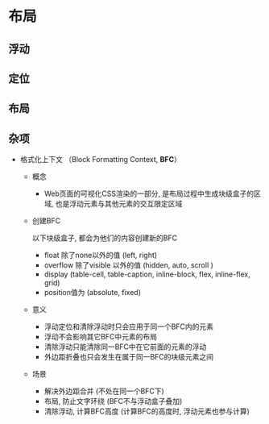 # 布局

## 浮动

## 定位

## 布局

## 杂项

- 格式化上下文 （Block Formatting Context, **BFC**）

  - 概念

    - Web页面的可视化CSS渲染的一部分, 是布局过程中生成块级盒子的区域, 也是浮动元素与其他元素的交互限定区域

  - 创建BFC

    以下块级盒子, 都会为他们的内容创建新的BFC

    - float 除了none以外的值 (left, right)
    - overflow 除了visible 以外的值 (hidden, auto, scroll )
    - display (table-cell, table-caption, inline-block, flex, inline-flex, grid)
    - position值为 (absolute, fixed)

  - 意义

    - 浮动定位和清除浮动时只会应用于同一个BFC内的元素
    - 浮动不会影响其它BFC中元素的布局
    - 清除浮动只能清除同一BFC中在它前面的元素的浮动
    - 外边距折叠也只会发生在属于同一BFC的块级元素之间

  - 场景 

    - 解决外边距合并 (不处在同一个BFC下)
    - 布局, 防止文字环绕 (BFC不与浮动盒子叠加)
    - 清除浮动, 计算BFC高度 (计算BFC的高度时, 浮动元素也参与计算)